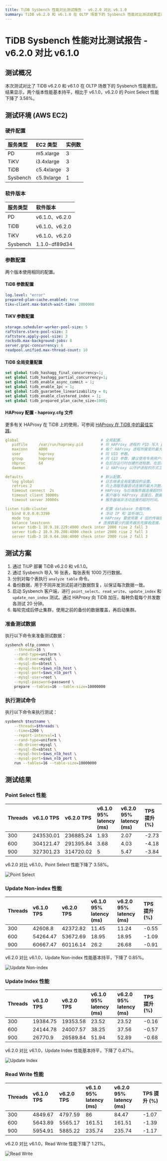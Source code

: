 ```yaml
---
title: TiDB Sysbench 性能对比测试报告 - v6.2.0 对比 v6.1.0
summary: TiDB v6.2.0 和 v6.1.0 在 OLTP 场景下的 Sysbench 性能对比测试结果显示，两个版本性能基本持平。然而，v6.2.0 的 Point Select 性能下降了 3.58%，而 Update Non-index、Update Index 和 Read Write 性能基本持平或下降了不到 1.5%。
---
```


# TiDB Sysbench 性能对比测试报告 - v6.2.0 对比 v6.1.0

## 测试概况

本次测试对比了 TiDB v6.2.0 和 v6.1.0 在 OLTP 场景下的 Sysbench 性能表现。结果显示，两个版本性能基本持平，相比于 v6.1.0，v6.2.0 的 Point Select 性能下降了 3.58%。

## 测试环境 (AWS EC2)

### 硬件配置

| 服务类型 | EC2 类型   | 实例数 |
| :------- | :--------- | :----- |
| PD       | m5.xlarge  | 3      |
| TiKV     | i3.4xlarge | 3      |
| TiDB     | c5.4xlarge | 3      |
| Sysbench | c5.9xlarge | 1      |

### 软件版本

| 服务类型 | 软件版本       |
| :------- | :------------- |
| PD       | v6.1.0、v6.2.0 |
| TiDB     | v6.1.0、v6.2.0 |
| TiKV     | v6.1.0、v6.2.0 |
| Sysbench | 1.1.0-df89d34  |

### 参数配置

两个版本使用相同的配置。

#### TiDB 参数配置


```yaml
log.level: "error"
prepared-plan-cache.enabled: true
tikv-client.max-batch-wait-time: 2000000
```

#### TiKV 参数配置


```yaml
storage.scheduler-worker-pool-size: 5
raftstore.store-pool-size: 3
raftstore.apply-pool-size: 3
rocksdb.max-background-jobs: 8
server.grpc-concurrency: 6
readpool.unified.max-thread-count: 10
```

#### TiDB 全局变量配置


```sql
set global tidb_hashagg_final_concurrency=1;
set global tidb_hashagg_partial_concurrency=1;
set global tidb_enable_async_commit = 1;
set global tidb_enable_1pc = 1;
set global tidb_guarantee_linearizability = 0;
set global tidb_enable_clustered_index = 1;
set global tidb_prepared_plan_cache_size=1000;
```

#### HAProxy 配置 - haproxy.cfg 文件

更多有关 HAProxy 在 TiDB 上的使用，可参阅 [HAProxy 在 TiDB 中的最佳实践](/best-practices/haproxy-best-practices.md)。


```yaml
global                                     # 全局配置。
   pidfile     /var/run/haproxy.pid        # 将 HAProxy 进程的 PID 写入 pidfile。
   maxconn     4000                        # 每个 HAProxy 进程所接受的最大并发连接数。
   user        haproxy                     # 同 UID 参数。
   group       haproxy                     # 同 GID 参数，建议使用专用用户组。
   nbproc      64                          # 在后台运行时创建的进程数。在启动多个进程转发请求时，确保该值足够大，保证 HAProxy 不会成为瓶颈。
   daemon                                  # 让 HAProxy 以守护进程的方式工作于后台，等同于命令行参数“-D”的功能。当然，也可以在命令行中用“-db”参数将其禁用。

defaults                                   # 默认配置。
   log global                              # 日志继承全局配置段的设置。
   retries 2                               # 向上游服务器尝试连接的最大次数，超过此值便认为后端服务器不可用。
   timeout connect  2s                     # HAProxy 与后端服务器连接超时时间。如果在同一个局域网内，可设置成较短的时间。
   timeout client 30000s                   # 客户端与 HAProxy 连接后，数据传输完毕，即非活动连接的超时时间。
   timeout server 30000s                   # 服务器端非活动连接的超时时间。

listen tidb-cluster                        # 配置 database 负载均衡。
   bind 0.0.0.0:3390                       # 浮动 IP 和 监听端口。
   mode tcp                                # HAProxy 要使用第 4 层的传输层。
   balance leastconn                      # 连接数最少的服务器优先接收连接。`leastconn` 建议用于长会话服务，例如 LDAP、SQL、TSE 等，而不是短会话协议，如 HTTP。该算法是动态的，对于启动慢的服务器，服务器权重会在运行中作调整。
   server tidb-1 10.9.18.229:4000 check inter 2000 rise 2 fall 3       # 检测 4000 端口，检测频率为每 2000 毫秒一次。如果 2 次检测为成功，则认为服务器可用；如果 3 次检测为失败，则认为服务器不可用。
   server tidb-2 10.9.39.208:4000 check inter 2000 rise 2 fall 3
   server tidb-3 10.9.64.166:4000 check inter 2000 rise 2 fall 3
```

## 测试方案

1. 通过 TiUP 部署 TiDB v6.2.0 和 v6.1.0。
2. 通过 Sysbench 导入 16 张表，每张表有 1000 万行数据。
3. 分别对每个表执行 `analyze table` 命令。
4. 备份数据，用于不同并发测试前进行数据恢复，以保证每次数据一致。
5. 启动 Sysbench 客户端，进行 `point_select`、`read_write`、`update_index` 和 `update_non_index` 测试。通过 HAProxy 向 TiDB 加压，每种负载每个并发数各测试 20 分钟。
6. 每轮完成后停止集群，使用之前的备份的数据覆盖，再启动集群。

### 准备测试数据

执行以下命令来准备测试数据：


```bash
sysbench oltp_common \
    --threads=16 \
    --rand-type=uniform \
    --db-driver=mysql \
    --mysql-db=sbtest \
    --mysql-host=$aws_nlb_host \
    --mysql-port=$aws_nlb_port \
    --mysql-user=root \
    --mysql-password=password \
    prepare --tables=16 --table-size=10000000
```

### 执行测试命令

执行以下命令来执行测试：


```bash
sysbench $testname \
    --threads=$threads \
    --time=1200 \
    --report-interval=1 \
    --rand-type=uniform \
    --db-driver=mysql \
    --mysql-db=sbtest \
    --mysql-host=$aws_nlb_host \
    --mysql-port=$aws_nlb_port \
    run --tables=16 --table-size=10000000
```

## 测试结果

### Point Select 性能

| Threads | v6.1.0 TPS | v6.2.0 TPS | v6.1.0 95% latency (ms) | v6.2.0 95% latency (ms) | TPS 提升 (%) |
| :------ | :--------- | :--------- | :---------------------- | :---------------------- | :----------- |
| 300     | 243530.01  | 236885.24  | 1.93                    | 2.07                    | -2.73        |
| 600     | 304121.47  | 291395.84  | 3.68                    | 4.03                    | -4.18        |
| 900     | 327301.23  | 314720.02  | 5                       | 5.47                    | -3.84        |

v6.2.0 对比 v6.1.0，Point Select 性能下降了 3.58%。

![Point Select](https://download.pingcap.com/images/docs-cn/sysbench_v610vsv620_point_select.png)

### Update Non-index 性能

| Threads | v6.1.0 TPS | v6.2.0 TPS | v6.1.0 95% latency (ms) | v6.2.0 95% latency (ms) | TPS 提升 (%) |
| :------ | :--------- | :--------- | :---------------------- | :---------------------- | :----------- |
| 300     | 42608.8    | 42372.82   | 11.45                   | 11.24                   | -0.55        |
| 600     | 54264.47   | 53672.69   | 18.95                   | 18.95                   | -1.09        |
| 900     | 60667.47   | 60116.14   | 26.2                    | 26.68                   | -0.91        |

v6.2.0 对比 v6.1.0，Update Non-index 性能基本持平，下降了 0.85%。

![Update Non-index](https://download.pingcap.com/images/docs-cn/sysbench_v610vsv620_update_non_index.png)

### Update Index 性能

| Threads | v6.1.0 TPS | v6.2.0 TPS | v6.1.0 95% latency (ms) | v6.2.0 95% latency (ms) | TPS 提升 (%) |
| :------ | :--------- | :--------- | :---------------------- | :---------------------- | :----------- |
| 300     | 19384.75   | 19353.58   | 23.52                   | 23.52                   | -0.16        |
| 600     | 24144.78   | 24007.57   | 38.25                   | 37.56                   | -0.57        |
| 900     | 26770.9    | 26589.84   | 51.94                   | 52.89                   | -0.68        |

v6.2.0 对比 v6.1.0，Update Index 性能基本持平，下降了 0.47%。

![Update Index](https://download.pingcap.com/images/docs-cn/sysbench_v610vsv620_update_index.png)

### Read Write 性能

| Threads | v6.1.0 TPS | v6.2.0 TPS | v6.1.0 95% latency (ms) | v6.2.0 95% latency (ms) | TPS 提升 (%) |
| :------ | :--------- | :--------- | :---------------------- | :---------------------- | :----------- |
| 300     | 4849.67    | 4797.59    | 86                      | 84.47                   | -1.07        |
| 600     | 5643.89    | 5565.17    | 161.51                  | 161.51                  | -1.39        |
| 900     | 5954.91    | 5885.22    | 235.74                  | 235.74                  | -1.17        |

v6.2.0 对比 v6.1.0，Read Write 性能下降了 1.21%。

![Read Write](https://download.pingcap.com/images/docs-cn/sysbench_v610vsv620_read_write.png)
